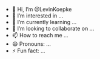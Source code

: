 - 👋 Hi, I’m @LevinKoepke
- 👀 I’m interested in ...
- 🌱 I’m currently learning ...
- 💞️ I’m looking to collaborate on ...
- 📫 How to reach me ...
- 😄 Pronouns: ...
- ⚡ Fun fact: ...

<!---
LevinKoepke/LevinKoepke is a ✨ special ✨ repository because its `README.md` (this file) appears on your GitHub profile.
You can click the Preview link to take a look at your changes.
--->
